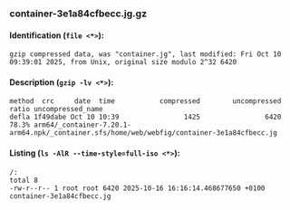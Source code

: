 ### container-3e1a84cfbecc.jg.gz
#### Identification (`file <*>`):
```
gzip compressed data, was "container.jg", last modified: Fri Oct 10 09:39:01 2025, from Unix, original size modulo 2^32 6420
```
#### Description (`gzip -lv <*>`):
```
method  crc     date  time           compressed        uncompressed  ratio uncompressed_name
defla 1f49dabe Oct 10 10:39                1425                6420  78.3% arm64/_container-7.20.1-arm64.npk/_container.sfs/home/web/webfig/container-3e1a84cfbecc.jg
```
#### Listing (`ls -AlR --time-style=full-iso <*>`):
```
/:
total 8
-rw-r--r-- 1 root root 6420 2025-10-16 16:16:14.468677650 +0100 container-3e1a84cfbecc.jg
```

